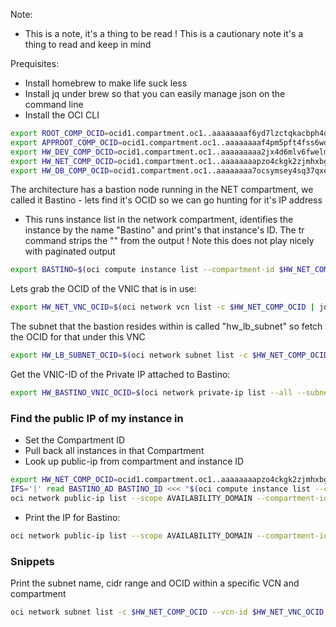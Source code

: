 Note:
* This is a note, it's a thing to be read
! This is a cautionary note it's a thing to read and keep in mind

Prequisites:
* Install homebrew to make life suck less
* Install jq under brew so that you can easily manage json on the command line
* Install the OCI CLI

```bash
export ROOT_COMP_OCID=ocid1.compartment.oc1..aaaaaaaaf6yd7lzctqkacbph4om6frvjfcrf2dtyjba44glk5mn5gxvc2cra
export APPROOT_COMP_OCID=ocid1.compartment.oc1..aaaaaaaaf4pm5pft4fss6wdh3ozkbeldgfk6tys4bh325fupl743rptpqm2a
export HW_DEV_COMP_OCID=ocid1.compartment.oc1..aaaaaaaaa2jx4d6mlv6fwelmsbaxrdcrh4vvbvl4l43pj6rvq3ip7ako562q
export HW_NET_COMP_OCID=ocid1.compartment.oc1..aaaaaaaapzo4ckgk2zjmhxbgwwnztwa572luhubzd74e6won6b4wjqunvk3q
export HW_DB_COMP_OCID=ocid1.compartment.oc1..aaaaaaaa7ocsymsey4sq37qxeavrmf6o4atau5jnsx7kcb55rm5rkxbcd67a
```

The architecture has a bastion node running in the NET compartment, we called it Bastino - lets find it's OCID so we can go hunting for it's IP address
* This runs instance list in the network compartment, identifies the instance by the name "Bastino" and print's that instance's ID. The tr command strips the "" from the output
! Note this does not play nicely with paginated output
```bash
export BASTINO=$(oci compute instance list --compartment-id $HW_NET_COMP_OCID --lifecycle-state RUNNING | jq '.data[] | if ."display-name" == "Bastino" then .id else "" end' | tr -d '"')
``` 

Lets grab the OCID of the VNIC that is in use:
```bash
export HW_NET_VNC_OCID=$(oci network vcn list -c $HW_NET_COMP_OCID | jq '.data[]."id"' | tr -d '"')
```

The subnet that the bastion resides within is called "hw_lb_subnet" so fetch the OCID for that under this VNC
```bash
export HW_LB_SUBNET_OCID=$(oci network subnet list -c $HW_NET_COMP_OCID --vcn-id $HW_NET_VNC_OCID | jq '.data[] | select(."display-name" == "hw_lb_subnet") | .id' | tr -d '"')
```

Get the VNIC-ID of the Private IP attached to Bastino:
```bash
export HW_BASTINO_VNIC_OCID=$(oci network private-ip list --all --subnet-id $HW_LB_SUBNET_OCID | jq '.data[] | select(."display-name" == "Bastino") | .id | tr -d '"')
```
### Find the public IP of my instance <COMP> in <COMPARTMENT>
* Set the Compartment ID
* Pull back all instances in that Compartment
* Look up public-ip from compartment and instance ID

```bash
export HW_NET_COMP_OCID=ocid1.compartment.oc1..aaaaaaaapzo4ckgk2zjmhxbgwwnztwa572luhubzd74e6won6b4wjqunvk3q
IFS='|' read BASTINO_AD BASTINO_ID <<< "$(oci compute instance list --compartment-id $HW_NET_COMP_OCID | jq '.data[] | select(."display-name" == "Bastino") | ."availability-domain" + "|" + .id' | tr -d '"')" && IFS=' '
oci network public-ip list --scope AVAILABILITY_DOMAIN --compartment-id $HW_NET_COMP_OCID --availability-domain $BASTINO_AD | jq '.data[] | ."ip-address"'
```

* Print the IP for Bastino:
```bash
oci network public-ip list --scope AVAILABILITY_DOMAIN --compartment-id $HW_NET_COMP_OCID --availability-domain $BASTINO_AD | jq '.data[] | ."ip-address"' | tr -d '"'
```

### Snippets
Print the subnet name, cidr range and OCID within a specific VCN and compartment
```bash
oci network subnet list -c $HW_NET_COMP_OCID --vcn-id $HW_NET_VNC_OCID | jq '.data[] | ."display-name" + " " + ."cidr-block" + " " + ."id"'
```
